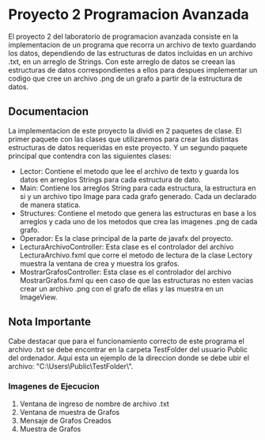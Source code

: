 # Proyecto 2 Programacion Avanzada

El proyecto 2 del laboratorio de programacion avanzada consiste en la implementacion de un programa que recorra un archivo de texto
guardando los datos, dependiendo de las estructuras de datos incluidas en un archivo .txt, en un arreglo de Strings.
Con este arreglo de datos se creean las estructuras de datos correspondientes a ellos para despues implementar un codigo que 
cree un archivo .png de un grafo a partir de la estructura de datos.

## Documentacion
La implementacion de este proyecto la dividi en 2 paquetes de clase. El primer paquete con las clases que utilizaremos para crear las
distintas estructuras de datos requeridas en este proyecto. Y un segundo paquete principal que contendra con las siguientes clases:
* Lector: Contiene el metodo que lee el archivo de texto y guarda los datos en arreglos Strings para cada estructura de dato.
* Main: Contiene los arreglos String para cada estructura, la estructura en si y un archivo tipo Image para cada grafo generado. 
Cada un declarado de manera statica.
* Structures: Contiene el metodo que genera las estructuras en base a los arreglos y cada uno de los metodos que crea las imagenes 
.png de cada grafo.
* Operador: Es la clase principal de la parte de javafx del proyecto.
* LecturaArchivoController: Esta clase es el controlador del archivo LecturaArchivo.fxml que corre el metodo de lectura de la clase
Lectory muestra la ventana de crea y muestra los grafos.
* MostrarGrafosController: Esta clase es el controlador del archivo MostrarGrafos.fxml qu een caso de que las estructuras no esten vacias
crear un archivo .png con el grafo de ellas y las muestra en un ImageView.

Nota Importante
---------------
Cabe destacar que para el funcionamiento correcto de este programa el archivo .txt se debe encontrar en la carpeta TestFolder del usuario Public del ordenador. Aqui esta un ejemplo de la direccion donde se debe ubir el archivo: "C:\\Users\\Public\\TestFolder\\".

### Imagenes de Ejecucion
1. Ventana de ingreso de nombre de archivo .txt
2. Ventana de muestra de Grafos
3. Mensaje de Grafos Creados
4. Muestra de Grafos
